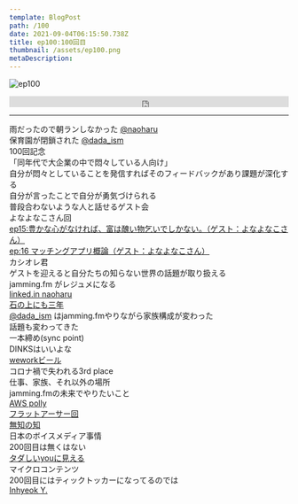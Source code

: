 ```yaml
---
template: BlogPost
path: /100
date: 2021-09-04T06:15:50.738Z
title: ep100:100回目
thumbnail: /assets/ep100.png
metaDescription:
---
```

![ep100](/assets/ep100.png)

<iframe width="100%" height="20" scrolling="no" frameborder="no" allow="autoplay" src="https://w.soundcloud.com/player/?url=https%3A//api.soundcloud.com/tracks/1118692543%3Fsecret_token%3Ds-rozykx8O3jl&color=%23ff5500&inverse=false&auto_play=false&show_user=true"></iframe>

***

雨だったので朝ランしなかった [@naoharu](https://twitter.com/naoharu)  
保育園が閉鎖された [@dada_ism](https://twitter.com/dada_ism)   
100回記念  
「同年代で大企業の中で悶々している人向け」  
自分が悶々としていることを発信すればそのフィードバックがあり課題が深化する  
自分が言ったことで自分が勇気づけられる  
普段合わないような人と話せるゲスト会  
よなよなこさん回  
[ep15:豊かな心がなければ、富は醜い物乞いでしかない。（ゲスト：よなよなこさん）](https://jamming.fm/15/)   
[ep:16 マッチングアプリ概論（ゲスト：よなよなこさん）](https://jamming.fm/16/)   
カシオレ君  
ゲストを迎えると自分たちの知らない世界の話題が取り扱える  
jamming.fm がレジュメになる  
[linked.in naoharu](https://www.linkedin.com/in/naoharu-sasaki-8b578783/)   
[石の上にも三年](https://dictionary.goo.ne.jp/word/%E7%9F%B3%E3%81%AE%E4%B8%8A%E3%81%AB%E3%82%82%E4%B8%89%E5%B9%B4/)  
[@dada_ism](https://twitter.com/dada_ism) はjamming.fmやりながら家族構成が変わった  
話題も変わってきた  
一本締め(sync point)  
DINKSはいいよな  
[weworkビール](https://www.softbank.jp/sbnews/entry/20180416_01)  
コロナ禍で失われる3rd place  
仕事、家族、それ以外の場所  
jamming.fmの未来でやりたいこと  
[AWS polly](https://aws.amazon.com/jp/polly/)  
[フラットアーサー回](https://soundcloud.com/jammingfm/ep89)  
[無知の知](https://www.youtube.com/watch?v=6YCjxASZFL8&list=PLsZOYv5KsFqxnft_zOd7IyZqGMlSs49nW)   
日本のボイスメディア事情  
200回目は無くはない  
[タダしいyouに見える](https://tdkdx.com/)  
マイクロコンテンツ  
200回目にはティックトッカーになってるのでは  
[Inhyeok Y.](https://www.linkedin.com/in/inhyeok-yeo/)  


